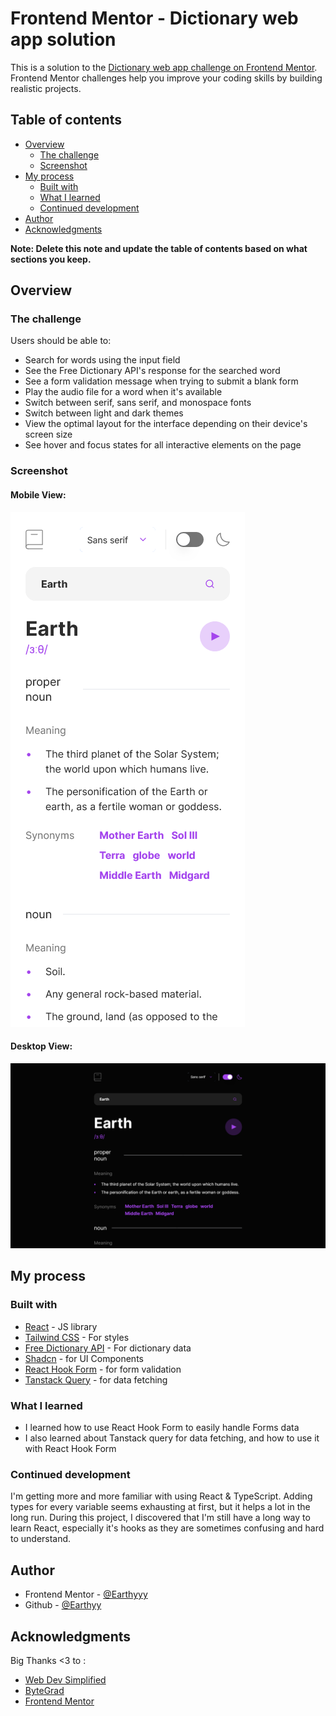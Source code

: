 # Frontend Mentor - Dictionary web app solution

This is a solution to the [Dictionary web app challenge on Frontend Mentor](https://www.frontendmentor.io/challenges/dictionary-web-app-h5wwnyuKFL). Frontend Mentor challenges help you improve your coding skills by building realistic projects.

## Table of contents

- [Overview](#overview)
  - [The challenge](#the-challenge)
  - [Screenshot](#screenshot)
- [My process](#my-process)
  - [Built with](#built-with)
  - [What I learned](#what-i-learned)
  - [Continued development](#continued-development)
- [Author](#author)
- [Acknowledgments](#acknowledgments)

**Note: Delete this note and update the table of contents based on what sections you keep.**

## Overview

### The challenge

Users should be able to:

- Search for words using the input field
- See the Free Dictionary API's response for the searched word
- See a form validation message when trying to submit a blank form
- Play the audio file for a word when it's available
- Switch between serif, sans serif, and monospace fonts
- Switch between light and dark themes
- View the optimal layout for the interface depending on their device's screen size
- See hover and focus states for all interactive elements on the page

### Screenshot

#### Mobile View:

![](./mobileView.png)

#### Desktop View:

![](./desktopView.png)

## My process

### Built with

- [React](https://reactjs.org/) - JS library
- [Tailwind CSS](https://tailwindcss.com/) - For styles
- [Free Dictionary API](https://dictionaryapi.dev/) - For dictionary data
- [Shadcn](https://ui.shadcn.com/) - for UI Components
- [React Hook Form](https://www.react-hook-form.com/) - for form validation
- [Tanstack Query](https://tanstack.com/query/) - for data fetching

### What I learned

- I learned how to use React Hook Form to easily handle Forms data
- I also learned about Tanstack query for data fetching, and how to use it with React Hook Form

### Continued development

I'm getting more and more familiar with using React & TypeScript. Adding types for every variable seems exhausting at first, but it helps a lot in the long run.
During this project, I discovered that I'm still have a long way to learn React, especially it's hooks as they are sometimes confusing and hard to understand.

## Author

- Frontend Mentor - [@Earthyyy](https://www.frontendmentor.io/profile/Earthyyy)
- Github - [@Earthyy](https://github.com/Earthyyy)

## Acknowledgments

Big Thanks <3 to :

- [Web Dev Simplified](https://www.youtube.com/channel/UCFbNIlppjAuEX4znoulh0Cw)
- [ByteGrad](https://www.youtube.com/@ByteGrad)
- [Frontend Mentor](https://www.frontendmentor.io/)

